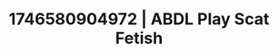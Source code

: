 ---
categories:
- Sensual selfie
- Flushed cheeks
- AI-generated
- Glowing skin
- Subtle kink
- Body positivity
- ASMR
- Cosplay
image: /assets/images/1746580904972.jpg
layout: post
seo:
  description: Featured content with sensual ABDL Play, Scat Fetish. HD images available.
  keywords: ABDL Play, Scat Fetish
  og_image: /assets/images/1746580904972.jpg
  schema_type: VisualArtwork
tags:
- '#1746580904972'
- ABDL Play
- Scat Fetish
title: 1746580904972 | ABDL Play Scat Fetish
---